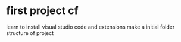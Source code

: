 # first project cf
learn to install visual studio code and extensions
make a initial folder structure of project
